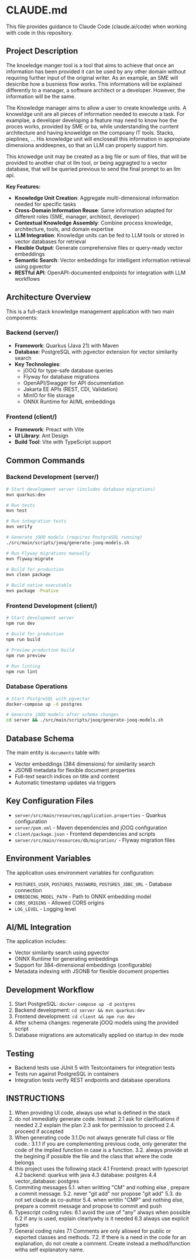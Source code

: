 # CLAUDE.md

This file provides guidance to Claude Code (claude.ai/code) when working with code in this repository.

## Project Description

The knoeledge manger tool is a tool that aims to achieve that once an information has been provided it can be used by any other domain without requiring further input of the original writer. As an example, an SME will desicribe how a busniess flow works. This informations will be explained differently to a manager, a software architect or a developer. However, the information will be the same.

The Knowledge manager aims to allow a user to create knowledge units. A knoweldge unit are all pieces of information needed to execute a task. For examplae, a developer developing a feature may need to know hoe the proces works, provided by SME or ba, while understanding the currtent architecture and having knoweldge on the compoany IT tools. Stacks, pieplines, ... His knowledge unit will encloseall this information in appropiate dimensiona anddeepnes, so that an LLM can properly support him. 

This knowedge unit may be created as a big file or sum of files, that will be provided to another chat ot llm tool, or being aggragted to a vector database, that will be queried previous to send the final prompt to an llm api.



**Key Features:**
- **Knowledge Unit Creation**: Aggregate multi-dimensional information needed for specific tasks
- **Cross-Domain Information Reuse**: Same information adapted for different roles (SME, manager, architect, developer)
- **Contextual Knowledge Assembly**: Combine process knowledge, architecture, tools, and domain expertise
- **LLM Integration**: Knowledge units can be fed to LLM tools or stored in vector databases for retrieval
- **Flexible Output**: Generate comprehensive files or query-ready vector embeddings
- **Semantic Search**: Vector embeddings for intelligent information retrieval using pgvector
- **RESTful API**: OpenAPI-documented endpoints for integration with LLM workflows

## Architecture Overview

This is a full-stack knowledge management application with two main components:

### Backend (server/)
- **Framework**: Quarkus (Java 21) with Maven
- **Database**: PostgreSQL with pgvector extension for vector similarity search
- **Key Technologies**:
  - jOOQ for type-safe database queries
  - Flyway for database migrations
  - OpenAPI/Swagger for API documentation
  - Jakarta EE APIs (REST, CDI, Validation)
  - MinIO for file storage
  - ONNX Runtime for AI/ML embeddings

### Frontend (client/)
- **Framework**: Preact with Vite
- **UI Library**: Ant Design
- **Build Tool**: Vite with TypeScript support

## Common Commands

### Backend Development (server/)
```bash
# Start development server (includes database migrations)
mvn quarkus:dev

# Run tests
mvn test

# Run integration tests
mvn verify

# Generate jOOQ models (requires PostgreSQL running)
./src/main/scripts/jooq/generate-jooq-models.sh

# Run Flyway migrations manually
mvn flyway:migrate

# Build for production
mvn clean package

# Build native executable
mvn package -Pnative
```

### Frontend Development (client/)
```bash
# Start development server
npm run dev

# Build for production
npm run build

# Preview production build
npm run preview

# Run linting
npm run lint
```

### Database Operations
```bash
# Start PostgreSQL with pgvector
docker-compose up -d postgres

# Generate jOOQ models after schema changes
cd server && ./src/main/scripts/jooq/generate-jooq-models.sh
```

## Database Schema

The main entity is `documents` table with:
- Vector embeddings (384 dimensions) for similarity search
- JSONB metadata for flexible document properties
- Full-text search indices on title and content
- Automatic timestamp updates via triggers

## Key Configuration Files

- `server/src/main/resources/application.properties` - Quarkus configuration
- `server/pom.xml` - Maven dependencies and jOOQ configuration
- `client/package.json` - Frontend dependencies and scripts
- `server/src/main/resources/db/migration/` - Flyway migration files

## Environment Variables

The application uses environment variables for configuration:
- `POSTGRES_USER`, `POSTGRES_PASSWORD`, `POSTGRES_JDBC_URL` - Database connection
- `EMBEDDING_MODEL_PATH` - Path to ONNX embedding model
- `CORS_ORIGINS` - Allowed CORS origins
- `LOG_LEVEL` - Logging level

## AI/ML Integration

The application includes:
- Vector similarity search using pgvector
- ONNX Runtime for generating embeddings
- Support for 384-dimensional embeddings (configurable)
- Metadata indexing with JSONB for flexible document properties

## Development Workflow

1. Start PostgreSQL: `docker-compose up -d postgres`
2. Backend development: `cd server && mvn quarkus:dev`
3. Frontend development: `cd client && npm run dev`
4. After schema changes: regenerate jOOQ models using the provided script
5. Database migrations are automatically applied on startup in dev mode

## Testing

- Backend tests use JUnit 5 with Testcontainers for integration tests
- Tests run against PostgreSQL in containers
- Integration tests verify REST endpoints and database operations

## INSTRUCTIONS
1. When providing UI code, always use what is defined in the stack
2. do not immediatly generate code. Instead:
   2.1  ask for clarifications if needed
   2.2 explain the plan
   2.3 ask for permission to proceed
   2.4. proceed if accepted
3. When generating code
3.1.Do not always generate full class or file code.:
3.1.1 if you are complementing previous code, only generater the code of the implied function in case is a function. 
3.2. always provide at the begining if possible the file and the class that where the code belongs 
4. this project uses the following stack
4.1 Frontend: preact with typescript
4.2 backend: quarkus with java
4.3 database: postgres
4.4 vector_database: postgres
5. Commiting messages
5.1. when writting "CM" and nothing else , prepare a commit message.
5.2. never "git add" nor propose "git add"
5.3. do not set claude as co-auhtor
5.4. when wrtitin "CMP" and nothing else, prepare a commit message and propose to commit and push
6. Typescript coding rules:
6.1 avoid the use of "any" always when possible
6.2 if any is used, explain clearlywhy is it needed
6.3 always use explicit types 
7. General coding rules
7.1 Comments are only allowed for public or exported classes and methods. 
7.2. If there is a need in the code for an explanation, do not create a comment. Create instead a method/function witha self explanatory name.
